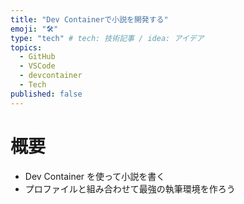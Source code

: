 ```yaml
---
title: "Dev Containerで小説を開発する"
emoji: "🛠️"
type: "tech" # tech: 技術記事 / idea: アイデア
topics:
  - GitHub
  - VSCode
  - devcontainer
  - Tech
published: false
---
```

# 概要
- Dev Container を使って小説を書く
- プロファイルと組み合わせて最強の執筆環境を作ろう
#